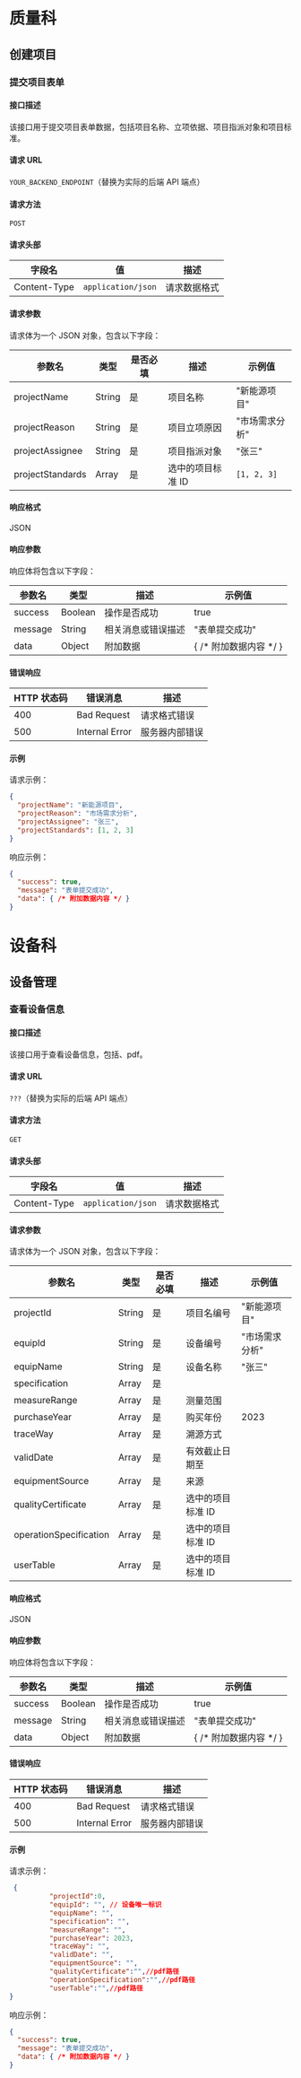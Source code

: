 # 质量科

##  创建项目

### 提交项目表单

#### 接口描述

该接口用于提交项目表单数据，包括项目名称、立项依据、项目指派对象和项目标准。

#### 请求 URL

`YOUR_BACKEND_ENDPOINT`（替换为实际的后端 API 端点）

#### 请求方法

`POST`

#### 请求头部

| 字段名       | 值                 | 描述       |
| ----------- | ------------------ | ---------- |
| Content-Type | `application/json` | 请求数据格式 |

#### 请求参数

请求体为一个 JSON 对象，包含以下字段：

| 参数名           | 类型   | 是否必填 | 描述              | 示例值         |
| ---------------- | ------ | -------- | ----------------- | -------------- |
| projectName      | String | 是       | 项目名称          | "新能源项目"   |
| projectReason    | String | 是       | 项目立项原因      | "市场需求分析" |
| projectAssignee  | String | 是       | 项目指派对象      | "张三"         |
| projectStandards | Array  | 是       | 选中的项目标准 ID | `[1, 2, 3]`    |

#### 响应格式

JSON

#### 响应参数

响应体将包含以下字段：

| 参数名  | 类型   | 描述               | 示例值                 |
| ------- | ------ | ------------------ | ---------------------- |
| success | Boolean| 操作是否成功       | true                   |
| message | String | 相关消息或错误描述 | "表单提交成功"         |
| data    | Object | 附加数据           | { /* 附加数据内容 */ } |

#### 错误响应

| HTTP 状态码 | 错误消息          | 描述             |
| ----------- | ---------------- | ---------------- |
| 400         | Bad Request      | 请求格式错误     |
| 500         | Internal Error   | 服务器内部错误   |

#### 示例

请求示例：

```json
{
  "projectName": "新能源项目",
  "projectReason": "市场需求分析",
  "projectAssignee": "张三",
  "projectStandards": [1, 2, 3]
}
```

响应示例：

```json
{
  "success": true,
  "message": "表单提交成功",
  "data": { /* 附加数据内容 */ }
}
```
# 设备科

##  设备管理

### 查看设备信息

#### 接口描述

该接口用于查看设备信息，包括、pdf。

#### 请求 URL

`???`（替换为实际的后端 API 端点）

#### 请求方法

`GET`

#### 请求头部

| 字段名       | 值                 | 描述       |
| ----------- | ------------------ | ---------- |
| Content-Type | `application/json` | 请求数据格式 |

#### 请求参数

请求体为一个 JSON 对象，包含以下字段：

| 参数名           | 类型   | 是否必填 | 描述              | 示例值         |
| ---------------- | ------ | -------- | -----------------| -------------- |
| projectId        | String | 是       | 项目名编号        | "新能源项目"   |
|  equipId         | String | 是       | 设备编号          | "市场需求分析" |
| equipName        | String | 是       | 设备名称          | "张三"         |
|specification     | Array  | 是       | |     |
|measureRange      | Array  | 是       | 测量范围          |   |
|purchaseYear      | Array  | 是       | 购买年份 |  2023  |
|traceWay          | Array  | 是       | 溯源方式|    |
|validDate         | Array  | 是       | 有效截止日期至|    |
|equipmentSource   | Array  | 是       | 来源 |    |
|qualityCertificate| Array  | 是       | 选中的项目标准 ID |    |
|operationSpecification | Array  | 是       | 选中的项目标准 ID |    |
|userTable         | Array  | 是       | 选中的项目标准 ID |    |


#### 响应格式

JSON

#### 响应参数

响应体将包含以下字段：

| 参数名  | 类型   | 描述               | 示例值                 |
| ------- | ------ | ------------------ | ---------------------- |
| success | Boolean| 操作是否成功       | true                   |
| message | String | 相关消息或错误描述 | "表单提交成功"         |
| data    | Object | 附加数据           | { /* 附加数据内容 */ } |

#### 错误响应

| HTTP 状态码 | 错误消息          | 描述             |
| ----------- | ---------------- | ---------------- |
| 400         | Bad Request      | 请求格式错误     |
| 500         | Internal Error   | 服务器内部错误   |

#### 示例

请求示例：

```json
 {
          "projectId":0,
          "equipId": "", // 设备唯一标识
          "equipName": "",
          "specification": "",
          "measureRange": "",
          "purchaseYear": 2023,
          "traceWay": "",
          "validDate": "",
          "equipmentSource": "",
          "qualityCertificate":"",//pdf路径
          "operationSpecification":"",//pdf路径
          "userTable":"",//pdf路径
}
```

响应示例：

```json
{
  "success": true,
  "message": "表单提交成功",
  "data": { /* 附加数据内容 */ }
}
```

